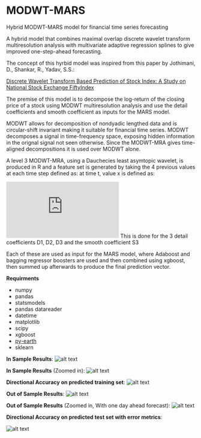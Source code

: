 # MODWT-MARS
Hybrid MODWT-MARS model for financial time series forecasting

A hybrid model that combines maximal overlap discrete wavelet transform multiresolution analysis with multivariate adaptive regression splines to give improved one-step-ahead forecasting.

The concept of this hyrbid model was inspired from this paper by Jothimani, D., Shankar, R., Yadav, S.S.:

[Discrete Wavelet Transform Based Prediction of Stock Index: A Study on National Stock Exchange FiftyIndex](https://arxiv.org/ftp/arxiv/papers/1605/1605.07278.pdf)

The premise of this model is to decompose the log-return of the closing price of a stock using MODWT multiresolution analysis and use the detail coefficients and smooth coefficient as inputs for the MARS model.

MODWT allows for decomposition of nondyadic lengthed data and is circular-shift invariant making it suitable for financial time series. MODWT decomposes a signal in time-frequency space, exposing hidden information in the orignal signal not seen otherwise.
Since the MODWT-MRA gives time-aligned decompositions it is used over MODWT alone. 

A level 3 MODWT-MRA, using a Dauchecies least asymtopic wavelet, is produced in R and a feature set is generated by taking the 4 previous values at each time step defined as: at time t, value x is defined as: 

![equation](http://latex.codecogs.com/gif.latex?x(t)%3Df(x(t-1),x(t-2),x(t-3),x(t-4))) This is done for the 3 detail coefficients D1, D2, D3 and the smooth coefficient S3

Each of these are used as input for the MARS model, where Adaboost and bagging regressor boosters are used and then combined using xgboost, then summed up afterwards to produce the final prediction vector.

**Requirments**
- numpy
- pandas
- statsmodels
- pandas datareader
- datetime
- matplotlib
- scipy
- xgboost
- [py-earth](https://github.com/scikit-learn-contrib/py-earth)
- sklearn



**In Sample Results**:
![alt text](https://github.com/Nicholas-Picini/MODWT-MARS/blob/master/Results/train.jpg)

**In Sample Results** (Zoomed in):
![alt text](https://github.com/Nicholas-Picini/MODWT-MARS/blob/master/Results/train_zoom.jpg)

**Directional Accuracy on predicted training set**:
![alt text](https://github.com/Nicholas-Picini/MODWT-MARS/blob/master/Results/DA_train.jpg)

**Out of Sample Results**:
![alt text](https://github.com/Nicholas-Picini/MODWT-MARS/blob/master/Results/test.jpg)

**Out of Sample Results** (Zoomed in, With one day ahead forecast):
![alt text](https://github.com/Nicholas-Picini/MODWT-MARS/blob/master/Results/test_zoom.jpg)

**Directional Accuracy on predicted test set with error metrics**:

![alt text](https://github.com/Nicholas-Picini/MODWT-MARS/blob/master/Results/DA_test.jpg)

